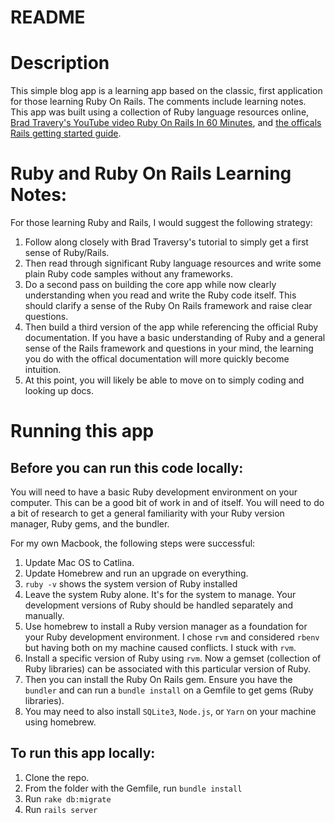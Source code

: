 # README

# Description

This simple blog app is a learning app based on the classic, first application for those
learning Ruby On Rails. The comments include learning notes. This app was built
using a collection of Ruby language resources online, [Brad Travery's YouTube
video Ruby On Rails In 60 Minutes](https://www.youtube.com/watch?v=pPy0GQJLZUM),
and [the officals Rails getting started guide](https://guides.rubyonrails.org/getting_started.html).

# Ruby and Ruby On Rails Learning Notes:

For those learning Ruby and Rails, I would suggest the following strategy:

1. Follow along closely with Brad Traversy's tutorial to simply get a first sense of Ruby/Rails.
2. Then read through significant Ruby language resources and write some plain Ruby code samples without any frameworks.
3. Do a second pass on building the core app while now clearly understanding when you read and write the Ruby code itself. This should clarify a sense of the Ruby On Rails framework and raise clear questions.
4. Then build a third version of the app while referencing the official Ruby documentation. If you have a basic understanding of Ruby and a general sense of the Rails framework and questions in your mind, the learning you do with the offical documentation will more quickly become intuition.
5. At this point, you will likely be able to move on to simply coding and looking up docs.

# Running this app

## Before you can run this code locally:

You will need to have a basic Ruby development environment on your computer. This can be a good bit of work in and of itself. You will need to do a bit of research to get a general familiarity with your Ruby version manager, Ruby gems, and the bundler.

For my own Macbook, the following steps were successful:

1.  Update Mac OS to Catlina.
2.  Update Homebrew and run an upgrade on everything.
3.  `ruby -v` shows the system version of Ruby installed
4.  Leave the system Ruby alone. It's for the system to manage. Your development versions of Ruby should be handled separately and manually.
5.  Use homebrew to install a Ruby version manager as a foundation for your Ruby development environment. I chose `rvm` and considered `rbenv` but having both on my machine caused conflicts. I stuck with `rvm`.
6.  Install a specific version of Ruby using `rvm`. Now a gemset (collection of Ruby libraries) can be associated with this particular version of Ruby.
7.  Then you can install the Ruby On Rails gem. Ensure you have the `bundler` and can run a `bundle install` on a Gemfile to get gems (Ruby libraries).
8.  You may need to also install `SQLite3`, `Node.js`, or `Yarn` on your machine using homebrew.

## To run this app locally:

1. Clone the repo.
2. From the folder with the Gemfile, run `bundle install`
3. Run `rake db:migrate`
4. Run `rails server`
